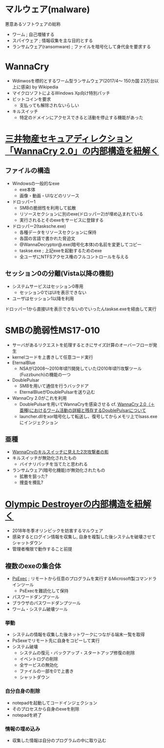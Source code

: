 # マルウェア(malware)
悪意あるソフトウェアの総称

* ワーム ; 自己増殖する
* スパイウェア ; 情報収集を主な目的とする
* ランサムウェア(ransomware) ; ファイルを暗号化して身代金を要求する

# WannaCry
* Wdinwosを標的とするワーム型ランサムウェア(2017/4～ 150カ国 23万台以上に感染) by Wikipedia
* マイクロソフトによるWindows Xp向け特別パッチ
* ビットコインを要求
    * 支払っても解除されないらしい
* キルスイッチ
    * 特定のドメインにアクセスできると活動を停止する機能があった

# [三井物産セキュアディレクション 「WannaCry 2.0」の内部構造を紐解く](https://www.mbsd.jp/blog/20170518.html)

## ファイルの構造
* Windowsの一般的なexe
    * exe本体
    * 画像・動画・UIなどのリソース
* ドロッパー1
    * SMBの脆弱性を利用して拡散
    * リソースセクションに別のexe(ドロッパー2)が埋め込まれている
    * 実行されるとそのexeをサービスに登録する
* ドロッパー2(tasksche.exe)
    * 各種データをリソースセクションに保持
    * 各国の言語で書かれた脅迫文
    * @WannaDecryptor@.exe(暗号化本体)の名前を変更してコピー
    * taskse.exe ; 上記exeを起動するためのexe
    * 全ユーザにNTFSアクセス権のフルコントロールを与える

## セッション0の分離(Vista以降の機能)
* システムサービスはセッション0専用
    * セッション0ではUIを表示できない
* ユーザはセッション1以降を利用

ドロッパー1から直接UIを表示できないのでいったんtaskse.exeを経由して実行

# SMBの脆弱性MS17-010
* サーバがあるリクエストを処理するときにサイズ計算のオーバーフローが発生
* kernelコードを上書きして任意コード実行
* EternalBlue
    * NSAが(2008～2010年頃?)開発していた(2010年頃?)攻撃ツール(Fuzzbunch)の機能の一つ
* DoublePulsar
    * SMBを用いて通信を行うバックドア
    * EternalBlueがDoublePulsarを送り込む
* WannaCry 2.0がこれを利用
    * DoublePulsarを用いてWannaCryを感染させる cf. [WannaCry 2.0（＋亜種)におけるワーム活動の詳細と残存するDoublePulsarについて](https://www.mbsd.jp/blog/20170629.html)
    * launcher.dllをxor暗号化して転送し、復号してからメモリ上でlsass.exeにインジェクション


## 亜種
* [WannaCryのキルスイッチに見えた2次攻撃者の影](https://www.mbsd.jp/blog/20170607.html)
* キルスイッチが無効化されたもの
    * バイナリパッチを当てたと思われる
* ランサムウェア(暗号化機能)が無効化されたもの
    * 拡散を狙った?
    * 捜査を攪乱?

# [Olympic Destroyerの内部構造を紐解く](https://www.mbsd.jp/blog/20180215.html)
* 2018年冬季オリンピックを妨害するマルウェア
* 感染するとログイン情報を収集し, 自身を複製した後システムを破壊させてシャットダウン
* 管理者権限で動作すること前提

## 複数のexeの集合体
* [PsExec](https://technet.microsoft.com/ja-jp/sysinternals/bb897553.aspx) ; リモートから任意のプログラムを実行するMicrosoft製コマンドラインツール
     * PsExecを難読化して保持
* パスワードダンプツール
* ブラウザのパスワードダンプツール
* ワーム・システム破壊ツール

### 挙動
* システムの情報を収集した後ネットワークにつながる端末一覧を取得
* PsSexeでリモート先に自身をコピーして実行
* システム破壊
    * システムの復元・バックアップ・スタートアップ修復の削除
    * イベントログの削除
    * 全サービスの無効化
    * ファイルの一部を0で上書き
    * シャットダウン

### 自分自身の削除
* notepadを起動してコードインジェクション
* そのプロセスから自身のexeを削除
* notepadを終了

### 情報の埋め込み
* 収集した情報は自分のプログラムの中に取り込む
